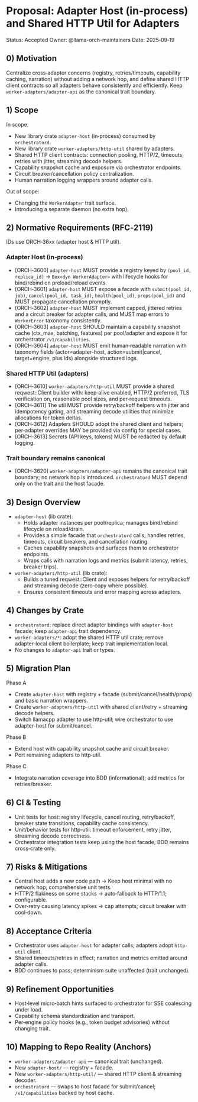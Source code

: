 # Proposal: Adapter Host (in‑process) and Shared HTTP Util for Adapters

Status: Accepted
Owner: @llama-orch-maintainers
Date: 2025‑09‑19

## 0) Motivation

Centralize cross‑adapter concerns (registry, retries/timeouts, capability caching, narration) without adding a network hop, and define shared HTTP client contracts so all adapters behave consistently and efficiently. Keep `worker-adapters/adapter-api` as the canonical trait boundary.

## 1) Scope

In scope:
- New library crate `adapter-host` (in‑process) consumed by `orchestratord`.
- New library crate `worker-adapters/http-util` shared by adapters.
- Shared HTTP client contracts: connection pooling, HTTP/2, timeouts, retries with jitter, streaming decode helpers.
- Capability snapshot cache and exposure via orchestrator endpoints.
- Circuit breaker/cancellation policy centralization.
- Human narration logging wrappers around adapter calls.

Out of scope:
- Changing the `WorkerAdapter` trait surface.
- Introducing a separate daemon (no extra hop).

## 2) Normative Requirements (RFC‑2119)

IDs use ORCH‑36xx (adapter host & HTTP util).

### Adapter Host (in‑process)
- [ORCH‑3600] `adapter-host` MUST provide a registry keyed by `(pool_id, replica_id)` → `Box<dyn WorkerAdapter>` with lifecycle hooks for bind/rebind on preload/reload events.
- [ORCH‑3601] `adapter-host` MUST expose a facade with `submit(pool_id, job)`, `cancel(pool_id, task_id)`, `health(pool_id)`, `props(pool_id)` and MUST propagate cancellation promptly.
- [ORCH‑3602] `adapter-host` MUST implement capped, jittered retries and a circuit breaker for adapter calls, and MUST map errors to `WorkerError` taxonomy consistently.
- [ORCH‑3603] `adapter-host` SHOULD maintain a capability snapshot cache (ctx_max, batching, features) per pool/adapter and expose it for orchestrator `/v1/capabilities`.
- [ORCH‑3604] `adapter-host` MUST emit human‑readable narration with taxonomy fields (actor=adapter-host, action=submit|cancel, target=engine, plus ids) alongside structured logs.

### Shared HTTP Util (adapters)
- [ORCH‑3610] `worker-adapters/http-util` MUST provide a shared reqwest::Client builder with: keep‑alive enabled, HTTP/2 preferred, TLS verification on, reasonable pool sizes, and per‑request timeouts.
- [ORCH‑3611] The util MUST provide retry/backoff helpers with jitter and idempotency gating, and streaming decode utilities that minimize allocations for token deltas.
- [ORCH‑3612] Adapters SHOULD adopt the shared client and helpers; per‑adapter overrides MAY be provided via config for special cases.
- [ORCH‑3613] Secrets (API keys, tokens) MUST be redacted by default logging.

### Trait boundary remains canonical
- [ORCH‑3620] `worker-adapters/adapter-api` remains the canonical trait boundary; no network hop is introduced. `orchestratord` MUST depend only on the trait and the host facade.

## 3) Design Overview

- `adapter-host` (lib crate):
  - Holds adapter instances per pool/replica; manages bind/rebind lifecycle on reload/drain.
  - Provides a simple facade that `orchestratord` calls; handles retries, timeouts, circuit breakers, and cancellation routing.
  - Caches capability snapshots and surfaces them to orchestrator endpoints.
  - Wraps calls with narration logs and metrics (submit latency, retries, breaker trips).
- `worker-adapters/http-util` (lib crate):
  - Builds a tuned reqwest::Client and exposes helpers for retry/backoff and streaming decode (zero‑copy where possible).
  - Ensures consistent timeouts and error mapping across adapters.

## 4) Changes by Crate

- `orchestratord`: replace direct adapter bindings with `adapter-host` facade; keep `adapter-api` trait dependency.
- `worker-adapters/*`: adopt the shared HTTP util crate; remove adapter‑local client boilerplate; keep trait implementation local.
- No changes to `adapter-api` trait or types.

## 5) Migration Plan

Phase A
- Create `adapter-host` with registry + facade (submit/cancel/health/props) and basic narration wrappers.
- Create `worker-adapters/http-util` with shared client/retry + streaming decode helpers.
- Switch llamacpp adapter to use http‑util; wire orchestrator to use adapter-host for submit/cancel.

Phase B
- Extend host with capability snapshot cache and circuit breaker.
- Port remaining adapters to http‑util.

Phase C
- Integrate narration coverage into BDD (informational); add metrics for retries/breaker.

## 6) CI & Testing

- Unit tests for host: registry lifecycle, cancel routing, retry/backoff, breaker state transitions, capability cache consistency.
- Unit/behavior tests for http‑util: timeout enforcement, retry jitter, streaming decode correctness.
- Orchestrator integration tests keep using the host facade; BDD remains cross‑crate only.

## 7) Risks & Mitigations

- Central host adds a new code path → Keep host minimal with no network hop; comprehensive unit tests.
- HTTP/2 flakiness on some stacks → auto‑fallback to HTTP/1.1; configurable.
- Over‑retry causing latency spikes → cap attempts; circuit breaker with cool‑down.

## 8) Acceptance Criteria

- Orchestrator uses `adapter-host` for adapter calls; adapters adopt `http-util` client.
- Shared timeouts/retries in effect; narration and metrics emitted around adapter calls.
- BDD continues to pass; determinism suite unaffected (trait unchanged).

## 9) Refinement Opportunities

- Host‑level micro‑batch hints surfaced to orchestrator for SSE coalescing under load.
- Capability schema standardization and transport.
- Per‑engine policy hooks (e.g., token budget advisories) without changing trait.

## 10) Mapping to Repo Reality (Anchors)

- `worker-adapters/adapter-api` — canonical trait (unchanged).
- New `adapter-host/` — registry + facade.
- New `worker-adapters/http-util/` — shared HTTP client & streaming decoder.
- `orchestratord` — swaps to host facade for submit/cancel; `/v1/capabilities` backed by host cache.
